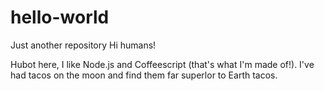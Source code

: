 # hello-world
Just another repository
Hi humans!

Hubot here, I like Node.js and Coffeescript (that's what I'm made of!).
I've had tacos on the moon and find them far superlor to Earth tacos.
